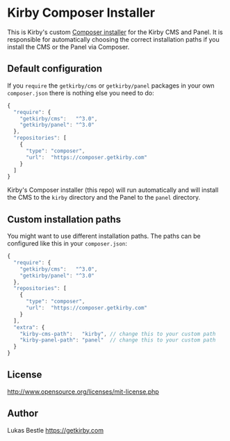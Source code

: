 # Kirby Composer Installer

This is Kirby's custom [Composer installer](https://getcomposer.org/doc/articles/custom-installers.md) for the Kirby CMS and Panel.
It is responsible for automatically choosing the correct installation paths if you install the CMS or the Panel via Composer.

## Default configuration

If you `require` the `getkirby/cms` or `getkirby/panel` packages in your own `composer.json` there is nothing else you need to do:

```js
{
  "require": {
    "getkirby/cms":   "^3.0",
    "getkirby/panel": "^3.0"
  },
  "repositories": [
    {
      "type": "composer",
      "url":  "https://composer.getkirby.com"
    }
  ]
}
```

Kirby's Composer installer (this repo) will run automatically and will install the CMS to the `kirby` directory and the Panel to the `panel` directory.

## Custom installation paths

You might want to use different installation paths. The paths can be configured like this in your `composer.json`:

```js
{
  "require": {
    "getkirby/cms":   "^3.0",
    "getkirby/panel": "^3.0"
  },
  "repositories": [
    {
      "type": "composer",
      "url":  "https://composer.getkirby.com"
    }
  ],
  "extra": {
    "kirby-cms-path":   "kirby", // change this to your custom path
    "kirby-panel-path": "panel"  // change this to your custom path
  }
}
```

## License

<http://www.opensource.org/licenses/mit-license.php>

## Author

Lukas Bestle <https://getkirby.com>

